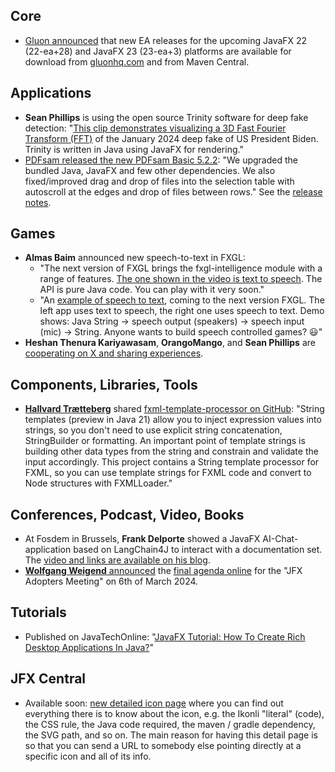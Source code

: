 ## Core

* [Gluon announced](https://techhub.social/@gluonhq/111901859568537205) that new EA releases for the upcoming JavaFX 22 (22-ea+28) and JavaFX 23 (23-ea+3) platforms are available for download from [gluonhq.com](https://gluonhq.com/products/javafx/) and from Maven Central.

## Applications

* **Sean Phillips** is using the open source Trinity software for deep fake detection: "[This clip demonstrates visualizing a 3D Fast Fourier Transform (FFT)](https://twitter.com/SeanMiPhillips/status/1755246775504433374) of the January 2024 deep fake of US President Biden. Trinity is written in Java using JavaFX for rendering." 
* [PDFsam released the new PDFsam Basic 5.2.2](https://twitter.com/PDFsamOSS/status/1755193888908665333): "We upgraded the bundled Java, JavaFX and few other dependencies. We also fixed/improved drag and drop of files into the selection table with autoscroll at the edges and drop of files between rows." See the [release notes](https://blog.pdfsam.org/bug-fix/new-release-5-2-2-for-pdfsam-basic/2520/).

## Games

* **Almas Baim** announced new speech-to-text in FXGL:
  * "The next version of FXGL brings the fxgl-intelligence module with a range of features. [The one shown in the video is text to speech](https://twitter.com/AlmasBaim/status/1756048026882150872). The API is pure Java code. You can play with it very soon."
  * "An [example of speech to text](https://twitter.com/AlmasBaim/status/1756610895088636371), coming to the next version FXGL. The left app uses text to speech, the right one uses speech to text. Demo shows: Java String -> speech output (speakers) -> speech input (mic) -> String. Anyone wants to build speech controlled games? 😃"
* **Heshan Thenura Kariyawasam**, **OrangoMango**, and **Sean Phillips** are [cooperating on X and sharing experiences](https://twitter.com/SeanMiPhillips/status/1755640542120063394).

## Components, Libraries, Tools

* [**Hallvard Trætteberg**](https://twitter.com/haltraet/status/1753728173387153866) shared [fxml-template-processor on GitHub](https://github.com/hallvard/fxml-template-processor): "String templates (preview in Java 21) allow you to inject expression values into strings, so you don't need to use explicit string concatenation, StringBuilder or formatting. An important point of template strings is building other data types from the string and constrain and validate the input accordingly. This project contains a String template processor for FXML, so you can use template strings for FXML code and convert to Node structures with FXMLLoader."

## Conferences, Podcast, Video, Books

* At Fosdem in Brussels, **Frank Delporte** showed a JavaFX AI-Chat-application based on LangChain4J to interact with a documentation set. The [video and links are available on his blog](https://webtechie.be/post/2024-02-02-links-presentation-experiment-ai-llm-chat-with-docs/).
* [**Wolfgang Weigend** announced](https://twitter.com/wolflook/status/1744805486690537806) the [final agenda online](https://www.zeiss.com/meditec/en/news-events/events/jfx-adopters-meeting.html) for the "JFX Adopters Meeting" on 6th of March 2024.

## Tutorials

* Published on JavaTechOnline: "[JavaFX Tutorial: How To Create Rich Desktop Applications In Java?](https://javatechonline.com/javafx-tutorial-javafx-applications-in-java/)"

## JFX Central

* Available soon: [new detailed icon page](https://twitter.com/dlemmermann/status/1756715833848459656) where you can find out everything there is to know about the icon, e.g. the Ikonli "literal" (code), the CSS rule, the Java code required, the maven / gradle dependency, the SVG path, and so on. The main reason for having this detail page is so that you can send a URL to somebody else pointing directly at a specific icon and all of its info.
